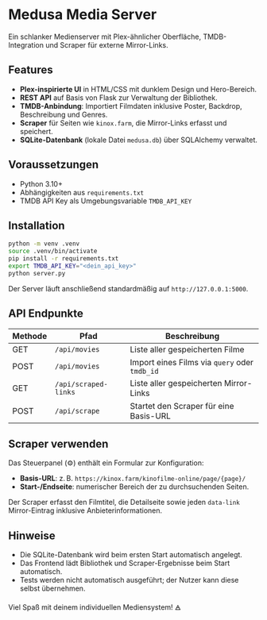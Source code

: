 # Medusa Media Server

Ein schlanker Medienserver mit Plex-ähnlicher Oberfläche, TMDB-Integration und Scraper für externe Mirror-Links.

## Features

- **Plex-inspirierte UI** in HTML/CSS mit dunklem Design und Hero-Bereich.
- **REST API** auf Basis von Flask zur Verwaltung der Bibliothek.
- **TMDB-Anbindung**: Importiert Filmdaten inklusive Poster, Backdrop, Beschreibung und Genres.
- **Scraper** für Seiten wie `kinox.farm`, die Mirror-Links erfasst und speichert.
- **SQLite-Datenbank** (lokale Datei `medusa.db`) über SQLAlchemy verwaltet.

## Voraussetzungen

- Python 3.10+
- Abhängigkeiten aus `requirements.txt`
- TMDB API Key als Umgebungsvariable `TMDB_API_KEY`

## Installation

```bash
python -m venv .venv
source .venv/bin/activate
pip install -r requirements.txt
export TMDB_API_KEY="<dein_api_key>"
python server.py
```

Der Server läuft anschließend standardmäßig auf `http://127.0.0.1:5000`.

## API Endpunkte

| Methode | Pfad                | Beschreibung                              |
|---------|--------------------|--------------------------------------------|
| GET     | `/api/movies`      | Liste aller gespeicherten Filme            |
| POST    | `/api/movies`      | Import eines Films via `query` oder `tmdb_id` |
| GET     | `/api/scraped-links` | Liste aller gespeicherten Mirror-Links    |
| POST    | `/api/scrape`      | Startet den Scraper für eine Basis-URL     |

## Scraper verwenden

Das Steuerpanel (⚙️) enthält ein Formular zur Konfiguration:

- **Basis-URL**: z. B. `https://kinox.farm/kinofilme-online/page/{page}/`
- **Start-/Endseite**: numerischer Bereich der zu durchsuchenden Seiten.

Der Scraper erfasst den Filmtitel, die Detailseite sowie jeden `data-link` Mirror-Eintrag inklusive Anbieterinformationen.

## Hinweise

- Die SQLite-Datenbank wird beim ersten Start automatisch angelegt.
- Das Frontend lädt Bibliothek und Scraper-Ergebnisse beim Start automatisch.
- Tests werden nicht automatisch ausgeführt; der Nutzer kann diese selbst übernehmen.

Viel Spaß mit deinem individuellen Mediensystem! 🜁
